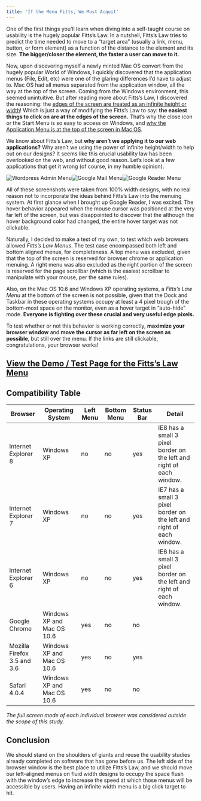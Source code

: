 ```yaml
---
title: 'If the Menu Fitts, We Must Acquit'
---
```


One of the first things you’ll learn when diving into a self-taught course on usability is the hugely popular Fitts’s Law. In a nutshell, Fitts’s Law tries to predict the time needed to move to a “target area” (usually a link, menu, button, or form element) as a function of the distance to the element and its size. **The bigger/closer the element, the faster a user can move to it.**

Now, upon discovering myself a newly minted Mac OS convert from the hugely popular World of Windows, I quickly discovered that the application menus (File, Edit, etc) were one of the glaring differences I’d have to adjust to. Mac OS had all menus separated from the application window, all the way at the top of the screen. Coming from the Windows environment, this seemed unintuitive. But after reading more about Fitts’s Law, I discovered the reasoning: the [edges of the screen are treated as an infinite height or width][1]! Which is just a way of modifying the Fitts’s Law to say: **the easiest things to click on are at the edges of the screen.** That’s why the close icon or the Start Menu is so easy to access on Windows, and [why the Application Menu is at the top of the screen in Mac OS][2].

 [1]: http://www.codinghorror.com/blog/2006/08/fitts-law-and-infinite-width.html
 [2]: http://www.asktog.com/basics/firstPrinciples.html#fittsLaw

We know about Fitts’s Law, but **why aren’t we applying it to our web applications?** Why aren’t we using the power of infinite height/width to help out on our designs? It seems like this crucial usability law has been overlooked on the web, and without good reason. Let’s look at a few applications that get it wrong (of course, in my humble opinion).

![Wordpress Admin Menu][3]![Google Mail Menu][4]![Google Reader Menu][5]

 [3]: /web/wp-content/uploads/2010/02/Screen-shot-2010-02-15-at-11.08.15-PM.png "Screen shot 2010-02-15 at 11.08.15 PM"
 [4]: /web/wp-content/uploads/2010/02/Screen-shot-2010-02-15-at-11.12.57-PM.png "Screen shot 2010-02-15 at 11.12.57 PM"
 [5]: /web/wp-content/uploads/2010/02/Screen-shot-2010-02-15-at-11.09.16-PM.png "Screen shot 2010-02-15 at 11.09.16 PM"



All of these screenshots were taken from 100% width designs, with no real reason not to incorporate the ideas behind Fitts’s Law into the menuing system. At first glance when I brought up Google Reader, I was excited. The hover behavior appeared when the mouse cursor was positioned at the very far left of the screen, but was disappointed to discover that the although the hover background color had changed, the entire hover target was not clickable.

Naturally, I decided to make a test of my own, to test which web browsers allowed *Fitts’s Law Menus*. The test case encompassed both left and bottom aligned menus, for completeness. A top menu was excluded, given that the top of the screen is reserved for browser chrome or application menuing. A right menu was also excluded as the right portion of the screen is reserved for the page scrollbar (which is the easiest scrollbar to manipulate with your mouse, per the same rules).

Also, on the Mac OS 10.6 and Windows XP operating systems, a *Fitts’s Law Menu* at the bottom of the screen is not possible, given that the Dock and Taskbar in these operating systems occupy at least a 4 pixel trough of the bottom-most space on the monitor, even as a hover target in “auto-hide” mode. **Everyone is fighting over these crucial and very useful edge pixels.**

To test whether or not this behavior is working correctly, **maximize your browser window** and **move the cursor as far left on the screen as possible**, but still over the menu. If the links are still clickable, congratulations, your browser works!

## [View the Demo / Test Page for the Fitts’s Law Menu][6]

 [6]: /test/fittmenu/

## Compatibility Table

<table class="compatibility">
<thead>
<tr>
<th>Browser</th>
<th>Operating System</th>
<th>Left Menu</th>
<th>Bottom Menu</th>
<th>Status Bar</th>
<th>Detail</th>
</tr>
</thead>
<tbody>
<tr>
<td>Internet Explorer 8</td>
<td>Windows XP</td>
<td class="no">no</td>
<td class="no">no</td>
<td>yes</td>
<td>IE8 has a small 3 pixel border on the left and right of each window.</td>
</tr>
<tr>
<td>Internet Explorer 7</td>
<td>Windows XP</td>
<td class="no">no</td>
<td class="no">no</td>
<td>yes</td>
<td>IE7 has a small 3 pixel border on the left and right of each window.</td>
</tr>
<tr>
<td>Internet Explorer 6</td>
<td>Windows XP</td>
<td class="no">no</td>
<td class="no">no</td>
<td>yes</td>
<td>IE6 has a small 3 pixel border on the left and right of each window.</td>
</tr>
<tr>
<td>Google Chrome</td>
<td>Windows XP and Mac OS 10.6</td>
<td class="yes">yes</td>
<td class="no">no</td>
<td>no</td>
<td></td>
</tr>
<tr>
<td>Mozilla Firefox 3.5 and 3.6</td>
<td>Windows XP and Mac OS 10.6</td>
<td class="yes">yes</td>
<td class="no">no</td>
<td>yes</td>
<td></td>
</tr>
<tr>
<td>Safari 4.0.4</td>
<td>Windows XP and Mac OS 10.6</td>
<td class="yes">yes</td>
<td class="no">no</td>
<td>no</td>
<td></td>
</tr>
</tbody>
</table>



*The full screen mode of each individual browser was considered outside the scope of this study.*

## Conclusion

We should stand on the shoulders of giants and reuse the usability studies already completed on software that has gone before us. The left side of the browser window is the best place to utilize Fitts’s Law, and we should move our left-aligned menus on fluid width designs to occupy the space flush with the window’s edge to increase the speed at which those menus will be accessible by users. Having an infinite width menu is a big click target to hit.
